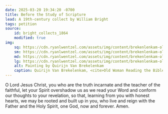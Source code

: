 ```yaml
---
date: 2025-03-20 19:34:20 -0700
title: Before the Study of Scripture
lead: A 19th-century collect by William Bright
tags: petition
source:
    id: bright_collects_1864
    modified: true
img:
    sq: https://cdn.ryanlwentzel.com/assets/img/content/brekenlenkam-old-woman-reading-bible-1663-sq.webp
    sm: https://cdn.ryanlwentzel.com/assets/img/content/brekenlenkam-old-woman-reading-bible-1663-sm.webp
    md: https://cdn.ryanlwentzel.com/assets/img/content/brekenlenkam-old-woman-reading-bible-1663-md.webp
    lg: https://cdn.ryanlwentzel.com/assets/img/content/brekenlenkam-old-woman-reading-bible-1663-lg.webp
    alt: Painting by Quirijn Van Brekelenkam
    caption: Quirijn Van Brekelenkam, <cite>Old Woman Reading the Bible</cite>, 1863
---
```

O Lord Jesus Christ, you who are the truth incarnate and the teacher of the faithful, let your Spirit overshadow us as we read your Word and conform our thoughts to your revelation, so that, learning from you with honest hearts, we may be rooted and built up in you, who live and reign with the Father and the Holy Spirit, one God, now and forever. Amen.

